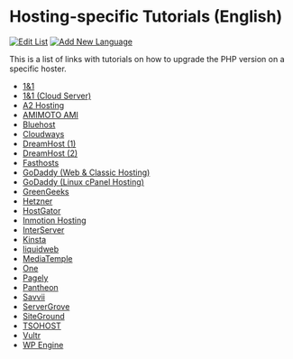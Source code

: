 # Hosting-specific Tutorials (English)

[![Edit List](https://img.shields.io/badge/Edit_List--green.svg?style=social)](https://github.com/wp-core-php/servehappy-resources/edit/master/tutorials/hosting-specific/tutorials-en.md)
[![Add New Language](https://img.shields.io/badge/Add_New_Language--green.svg?style=social)](https://github.com/wp-core-php/servehappy-resources/new/master/tutorials/hosting-specific)

This is a list of links with tutorials on how to upgrade the PHP version on a specific hoster.

* [1&1](https://help.1and1.com/hosting-c37630/scripts-and-programming-languages-c85099/php-c37728/change-the-default-version-of-php-in-the-control-panel-a792330.html)
* [1&1 (Cloud Server)](https://www.1and1.com/cloud-community/learn/application/php/upgrade-php-from-54-to-70-on-a-centos-7-11-cloud-server/)
* [A2 Hosting](https://www.a2hosting.com/kb/developer-corner/php/changing-php-settings-and-versions)
* [AMIMOTO AMI](https://support.amimoto-ami.com/english/server-and-aws-management/enabling-php-70-on-amimoto)
* [Bluehost](https://www.bluehost.com/help/article/php-version-selection-php-config)
* [Cloudways](https://support.cloudways.com/how-to-upgrade-to-php-7/)
* [DreamHost (1)](https://help.dreamhost.com/hc/en-us/articles/214895317-How-do-I-change-the-PHP-version-of-my-site-)
* [DreamHost (2)](https://help.dreamhost.com/hc/en-us/articles/214205548-What-do-I-need-to-do-about-the-PHP-upgrade-)
* [Fasthosts](https://help.fasthosts.co.uk/app/answers/detail/a_id/1962/~/changing-your-php-version)
* [GoDaddy (Web & Classic Hosting)](https://www.godaddy.com/help/view-or-change-your-php-version-3937)
* [GoDaddy (Linux cPanel Hosting)](https://www.godaddy.com/help/view-or-change-your-php-version-16090)
* [GreenGeeks](https://www.greengeeks.com/kb/1838/what-version-of-php-does-greengeeks-use/)
* [Hetzner](https://hetzner.co.za/help-centre/website/how-do-i-upgradedowngrade-my-version-of-php/)
* [HostGator](https://www.hostgator.com/help/article/php-configuration-plugin)
* [Inmotion Hosting](http://www.inmotionhosting.com/support/website/php/how-to-change-the-php-version-your-account-uses)
* [InterServer](https://www.interserver.net/tips/kb/change-php-version-in-cpanel/)
* [Kinsta](https://kinsta.com/knowledgebase/wordpress-php-version/)
* [liquidweb](https://www.liquidweb.com/kb/how-to-upgrade-apache-and-php-using-cpanels-easyapache/)
* [MediaTemple](https://mediatemple.net/community/products/dv/207889153/what's-new-in-php-7)
* [One](https://www.one.com/en/support/faq/what-should-i-check-when-upgrading-php)
* [Pagely](https://support.pagely.com/hc/en-us/articles/115000013092-Changing-PHP-Versions)
* [Pantheon](https://pantheon.io/docs/php-versions/)
* [Savvii](https://support.savvii.nl/en/support/solutions/articles/11000012882-changing-the-php-version-for-a-website)
* [ServerGrove](http://blog.servergrove.com/2015/12/23/changing-the-version-of-php-in-shared-hosting/)
* [SiteGround](https://www.siteground.com/kb/how_to_have_different_php_versions/)
* [TSOHOST](https://www.tsohost.com/knowledge-base/article/987/how-to-upgrade-your-sites-php-version)
* [Vultr](https://www.vultr.com/docs/upgrade-to-php-7-on-the-vultr-wordpress-app)
* [WP Engine](https://wpengine.com/support/php-7-faq/)
